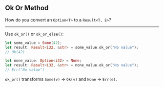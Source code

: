 ## Ok Or Method

How do you convert an `Option<T>` to a `Result<T, E>`?

---

Use `ok_or()` or `ok_or_else()`:

```rust
let some_value = Some(42);
let result: Result<i32, &str> = some_value.ok_or("No value");
// Ok(42)

let none_value: Option<i32> = None;
let result: Result<i32, &str> = none_value.ok_or("No value");
// Err("No value")
```

`ok_or()` transforms `Some(v)` → `Ok(v)` and `None` → `Err(e)`.

